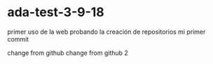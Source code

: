 # ada-test-3-9-18
primer uso de la web probando la creación de repositorios
mi primer commit



change from github
change from github 2
